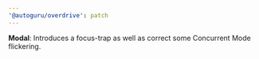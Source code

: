 ```yaml
---
'@autoguru/overdrive': patch
---
```


**Modal**: Introduces a focus-trap as well as correct some Concurrent Mode
flickering.

